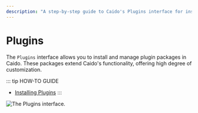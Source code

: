 ```yaml
---
description: "A step-by-step guide to Caido's Plugins interface for installing and managing extension packages to customize functionality."
---
```


# Plugins

The `Plugins` interface allows you to install and manage plugin packages in Caido. These packages extend Caido's functionality, offering high degree of customization.

::: tip HOW-TO GUIDE

- [Installing Plugins](/guides/plugins_installing.md)
:::

<img alt="The Plugins interface." src="/_images/plugins_interface.png" center>
